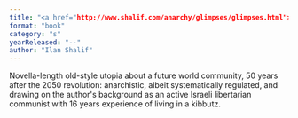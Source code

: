 ```yaml
---
title: "<a href="http://www.shalif.com/anarchy/glimpses/glimpses.html">Glimpses into the Year 2100</a>"
format: "book"
category: "s"
yearReleased: "--"
author: "Ilan Shalif"
---
```

Novella-length old-style utopia about a future world  community, 50 years after the 2050 revolution: anarchistic, albeit  systematically regulated, and drawing on the author's background as an active Israeli libertarian communist with 16 years experience of living in a kibbutz.
 
